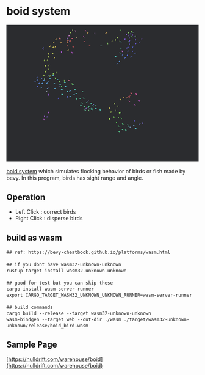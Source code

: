 # boid system

![boid](./boid.png)

[boid system](https://en.wikipedia.org/wiki/Boids) which simulates flocking behavior of birds or fish made by bevy.
In this program, birds has sight range and angle.

## Operation
- Left Click : correct birds
- Right Click : disperse birds

## build as wasm

```shell
## ref: https://bevy-cheatbook.github.io/platforms/wasm.html

## if you dont have wasm32-unknown-unknown
rustup target install wasm32-unknown-unknown

## good for test but you can skip these
cargo install wasm-server-runner
export CARGO_TARGET_WASM32_UNKNOWN_UNKNOWN_RUNNER=wasm-server-runner

## build commands
cargo build --release --target wasm32-unknown-unknown 
wasm-bindgen --target web --out-dir ./wasm ./target/wasm32-unknown-unknown/release/boid_bird.wasm
```

## Sample Page
[https://nulldrift.com/warehouse/boid](https://nulldrift.com/warehouse/boid)